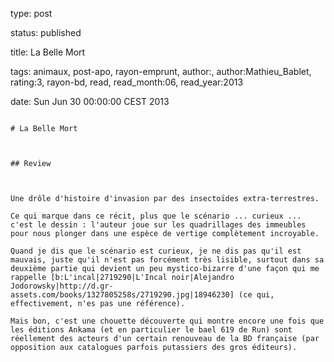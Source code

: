 type: post
status: published
title: La Belle Mort
tags:  animaux,  post-apo,  rayon-emprunt, author:, author:Mathieu_Bablet, rating:3, rayon-bd, read, read_month:06, read_year:2013
date: Sun Jun 30 00:00:00 CEST 2013
~~~~~~
# La Belle Mort

## Review

Une drôle d'histoire d'invasion par des insectoïdes extra-terrestres.  
Ce qui marque dans ce récit, plus que le scénario ... curieux ... c'est le dessin : l'auteur joue sur les quadrillages des immeubles pour nous plonger dans une espèce de vertige complètement incroyable.  
Quand je dis que le scénario est curieux, je ne dis pas qu'il est mauvais, juste qu'il n'est pas forcément très lisible, surtout dans sa deuxième partie qui devient un peu mystico-bizarre d'une façon qui me rappelle [b:L'incal|2719290|L'Incal noir|Alejandro Jodorowsky|http://d.gr-assets.com/books/1327805258s/2719290.jpg|18946230] (ce qui, effectivement, n'es pas une référence).  
Mais bon, c'est une chouette découverte qui montre encore une fois que les éditions Ankama (et en particulier le bael 619 de Run) sont réellement des acteurs d'un certain renouveau de la BD française (par opposition aux catalogues parfois putassiers des gros éditeurs).